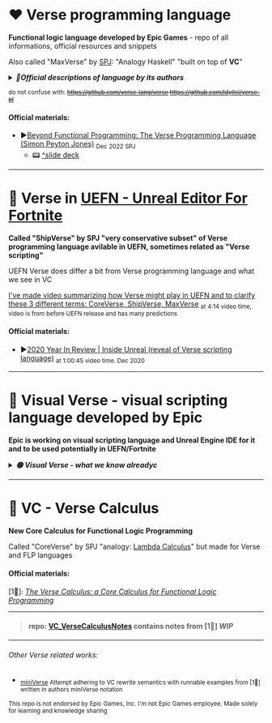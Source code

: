 # ❤ Verse programming language
**Functional logic language developed by Epic Games** - repo of all informations, official resources and snippets

Also called "MaxVerse" by [SPJ](https://simon.peytonjones.org/): "Analogy Haskell" "built on top of **VC**"

<details>

***<summary>🔴Official descriptions of language by its authors</summary>***

   ----------------------
### General descritpions
 * Verse is a functional logic language (like Curry or Mercury)
 * Verse is a declarative language: a variable names a single
 value, not a cell whose value changes over time
 * Verse is lenient but not strict:
  * Like strict: everything gets evaluated in the end
  * Like lazy: functions can be called before the argument has a value
 * Verse has an unusual static type system: types are firstclass values
 * Verse has an effect system, rather than using monads
 * ***Verse is open: Open spec, open-source compiler, verifier, published papers, runtime under permissive open-source license with no IP encumberances***
 * Mutable state, I/O, and other effects
 * Pervasive transactional memory
 * Structs, classes, inheritance
### Ideas & visions
 * Kick functional logic programming out the lab and into the mainstream
 * Learnable as a first language (c.f. Javascript yes, C++ no)
 * Stretches from end users to professional developers
 * Transactional memory at scale
 * Very strong stability guarantees
 * A radical new approach to types
 * Extensible: mechanisms for the language to grow over time, without breaking code
 
   ----------------------
</details>

<sub> do not confuse with: ~~https://github.com/verse-lang/verse https://github.com/Idyllei/verse-pl </sub>~~

#### Official materials:
  * ▶[Beyond Functional Programming: The Verse Programming Language (Simon Peyton Jones)](https://www.youtube.com/watch?v=832JF1o7Ck8&ab_channel=SkillsMatter) <sub>Dec 2022 SPJ</sub>
    * 📟 [^slide deck](https://simon.peytonjones.org/assets/pdfs/haskell-exchange-22.pdf)

-------------
# 💙 Verse in [UEFN - Unreal Editor For Fortnite](https://store.epicgames.com/en-US/p/fortnite--uefn)
**Called "ShipVerse" by SPJ "very conservative subset" of Verse programming language avilable in UEFN, sometimes related as "Verse scripting"**

UEFN Verse does differ a bit from Verse programming language and what we see in VC

[I've made video summarizing how Verse might play in UEFN and to clarify these 3 different terms: CoreVerse, ShipVerse, MaxVerse](https://youtu.be/Xon9r3piIIw?t=251) <sub>at 4:14 video time, video is from before UEFN release and has many predictions</sub>

#### Official materials:
 * ▶[2020 Year In Review | Inside Unreal (reveal of Verse scripting language)](https://youtu.be/pjK6QHlbfKE?t=3632) <sub>at 1:00:45 video time. Dec 2020</sub>
-------------

# 💚 Visual Verse - visual scripting language developed by Epic
**Epic is working on visual scripting language and Unreal Engine IDE for it and to be used potentially in UEFN/Fortnite**

<details>

***<summary>🟢 Visual Verse - what we know alreadyc</summary>***

-------------
 ## Epic is working on ***[Visual Verse](https://twitter.com/UnrealVerseGuru/status/1636691915927171072)*** visual scripting language
  * Visual scripting is a process of using a visual programming language to create computer programs/scripts. Instead of writing lines of code You use GUI elements, connecting nodes/blocks defining behaviour & logic (Unreal Engine uses **Blueprints** (old Kismet) visual scripting language heavily in UE editor for most of in editor avilable tasks & scripting logic)
  * there are not much informations about it beside registering trademark, recruitment posts for Fortnite (probably UEFN) [1](https://twitter.com/UnrealVerseGuru/status/1582139223355768832) [2](https://twitter.com/UnrealVerseGuru/status/1593014047091351552), and some minor mentions/leaks related to it
   * From those we know IDE for Unreal Engine for VV is in the works
 
 -------------
</details>


-------------

# 💜 VC - Verse Calculus
**New Core Calculus for Functional Logic Programming**

Called "CoreVerse" by SPJ "analogy: [Lambda Calculus](https://en.wikipedia.org/wiki/Lambda_calculus)" but made for Verse and FLP languages
#### Official materials:
[1📝]: *[The Verse Calculus: a Core Calculus for Functional Logic Programming](https://simon.peytonjones.org/assets/pdfs/verse-March23.pdf)*

-------------
> #### repo: [VC_VerseCalculusNotes](https://github.com/UnrealVerseGuru/VC_VerseCalculus) contains notes from [1📝] *WIP*



-------------
###### Other Verse related works:

* <sub> [miniVerse](https://github.com/gregr/experiments/tree/master/verse) Attempt adhering to VC rewrite semantics with runnable examples from [1📝] written in authors miniVerse notation </sub>

<sub> This repo is not endorsed by Epic Games, Inc. I'm not Epic Games employee. Made solely for learning and knowledge sharing</sub>
